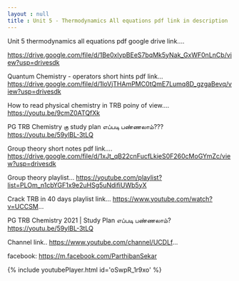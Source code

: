 ```yaml
---
layout : null
title : Unit 5 - Thermodynamics All equations pdf link in description
---
```


Unit 5 thermodynamics all equations pdf google drive link....

https://drive.google.com/file/d/1Be0xlypBEeS7bqMk5yNak_GxWF0nLnCb/view?usp=drivesdk



Quantum Chemistry - operators short hints pdf link...
https://drive.google.com/file/d/1loVjTHAmPMC0tQmE7Lumq8D_gzgaBevq/view?usp=drivesdk


How to read physical chemistry in TRB poiny of view....
https://youtu.be/9cmZ0ATQfXk

PG TRB Chemistry கு study plan எப்படி பண்ணலாம்??? 
https://youtu.be/59ylBL-3tLQ

Group theory short notes pdf link....
https://drive.google.com/file/d/1xJt_qB22cnFucfLkieS0F260cMoGYmZc/view?usp=drivesdk

Group theory playlist...
https://youtube.com/playlist?list=PLOm_n1cbYGF1x9e2uHSg5uNdifiUWb5yX


Crack TRB in 40 days playlist link...
https://www.youtube.com/watch?v=UCCSM...

PG TRB Chemistry 2021 | Study Plan எப்படி பண்ணலாம்?
https://youtu.be/59ylBL-3tLQ

Channel link..
https://www.youtube.com/channel/UCDLf...

facebook: https://m.facebook.com/ParthibanSekar



{% include youtubePlayer.html id='oSwpR_1r9xo' %}
